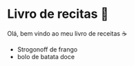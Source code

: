# Livro de recitas :cookie:

Olá, bem vindo ao meu livro de receitas :coffee:

- Strogonoff de frango
- bolo de batata doce
